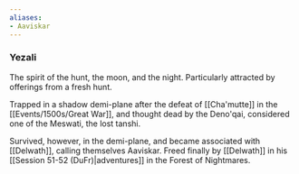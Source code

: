 ```yaml
---
aliases:
- Aaviskar
---
```

### Yezali

The spirit of the hunt, the moon, and the night. Particularly attracted by offerings from a fresh hunt. 

Trapped in a shadow demi-plane after the defeat of [[Cha'mutte]] in the [[Events/1500s/Great War]], and thought dead by the Deno'qai, considered one of the Meswati, the lost tanshi. 

Survived, however, in the demi-plane, and became associated with [[Delwath]], calling themselves Aaviskar. Freed finally by [[Delwath]] in his [[Session 51-52 (DuFr)|adventures]] in the Forest of Nightmares.  

